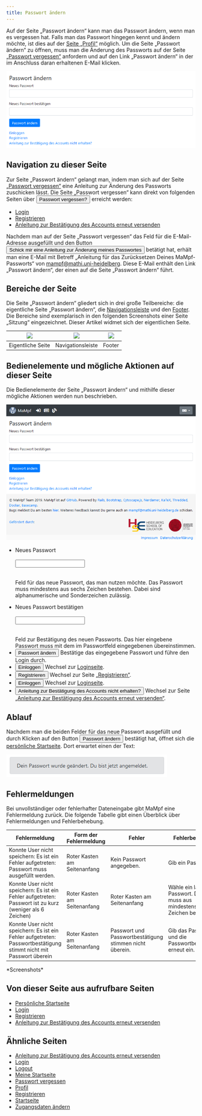 ```yaml
---
title: Passwort ändern
---
```

Auf der Seite „Passwort ändern“ kann man das Passwort ändern, wenn man es vergessen hat. Falls man das Passwort hingegen kennt und ändern möchte, ist dies auf der [Seite „Profil“](profile.md) möglich. Um die Seite „Passwort ändern“ zu öffnen, muss man die Änderung des Passworts auf der Seite [„Passwort vergessen“](password-forgotten.md) anfordern und auf den Link „Passwort ändern“ in der im Anschluss daran erhaltenen E-Mail klicken.

![](/img/Passwort_aendern_thumb.png)

## Navigation zu dieser Seite
Zur Seite „Passwort ändern“ gelangt man, indem man sich auf der Seite [„Passwort vergessen“](password-forgotten.md) eine Anleitung zur Änderung des Passworts zuschicken lässt. Die Seite „Passwort vergessen“ kann direkt von folgenden Seiten über <button name="button">Passwort vergessen?</button> erreicht werden:

* [Login](login.md)
* [Registrieren](registration.md)
* [Anleitung zur Bestätigung des Accounts erneut versenden](activate-account.md)

Nachdem man auf der Seite „Passwort vergessen“ das Feld für die E-Mail-Adresse ausgefüllt und den Button <button name="button">Schick mir eine Anleitung zur Änderung meines Passwortes</button> betätigt hat, erhält man eine E-Mail mit Betreff „Anleitung für das Zurücksetzen Deines MaMpf-Passworts“ von mampf@mathi.uni-heidelberg. Diese E-Mail enthält den Link „Passwort ändern“, der einen auf die Seite „Passwort ändern“ führt.

## Bereiche der Seite
Die Seite „Passwort ändern“ gliedert sich in drei große Teilbereiche: die eigentliche Seite „Passwort ändern“, die [Navigationsleiste](nav-bar.md) und den [Footer](footer.md). Die Bereiche sind exemplarisch in den folgenden Screenshots einer Seite „Sitzung“ eingezeichnet. Dieser Artikel widmet sich der eigentlichen Seite.

|<img src="https://media.githubusercontent.com/media/MaMpf-HD/mampf/docs/docs/static/img/Eigentliche_Seite_keine_Sidebar.png" height="300"/> |<img src="https://media.githubusercontent.com/media/MaMpf-HD/mampf/docs/docs/static/img/Navigationsleiste_keine_Sidebar.png" height="300"/>  | <img src="https://media.githubusercontent.com/media/MaMpf-HD/mampf/docs/docs/static/img/Footer_keine_Sidebar.png" height="300"/>|
|:---: | :---: | :---:|
|Eigentliche Seite|Navigationsleiste|Footer|

## Bedienelemente und mögliche Aktionen auf dieser Seite
Die Bedienelemente der Seite „Passwort ändern“ und mithilfe dieser mögliche Aktionen werden nun beschrieben.

![](/img/Passwort_aendern.png)

* <form>
  <p><label for="fname">Neues Passwort</label><br></br>
  <input type="password" id="fname" name="fname"></input><br></br>
  </p></form>
  Feld für das neue Passwort, das man nutzen möchte. Das Passwort muss mindestens aus sechs Zeichen bestehen. Dabei sind alphanumerische und Sonderzeichen zulässig.
* <form>
  <p><label for="fname">Neues Passwort bestätigen</label><br></br>
  <input type="password" id="fname" name="fname"></input><br></br>
  </p></form>
  Feld zur Bestätigung des neuen Passworts. Das hier eingebene Passwort muss mit dem im Passwortfeld eingegebenen übereinstimmen.
* <button name="button">Passwort ändern</button> Bestätige das eingegebene Passwort und führe den Login durch.
* <form action="/mampf/de/docs/login"><input type="submit" value="Einloggen"/> Wechsel zur <a href="/mampf/de/docs/login "target="_self">Loginseite</a>.</form>
* <form action="/mampf/de/docs/registration"><input type="submit" value="Registrieren"/> Wechsel zur Seite <a href="/mampf/de/docs/registration "target="_self">„Registrieren“</a>.</form>
* <form action="/mampf/de/docs/login"><input type="submit" value="Einloggen"/> Wechsel zur <a href="/mampf/de/docs/login "target="_self">Loginseite</a>.</form>
* <form action="/mampf/de/docs/activate-account"><input type="submit" value="Anleitung zur Bestätigung des Accounts nicht erhalten?"/> Wechsel zur Seite <a href="/mampf/de/docs/activate-account "target="_self">„Anleitung zur Bestätigung des Accounts erneut versenden“</a>.</form>

## Ablauf
Nachdem man die beiden Felder für das neue Passwort ausgefüllt und durch Klicken auf den Button <a href="/mampf/de/docs/my-home-page" target="_self"><button name="button">Passwort ändern</button></a> bestätigt hat, öffnet sich die [persönliche Startseite](my-home-page.md). Dort erwartet einen der Text:

![](/img/Passwort_geaendert.png)

## Fehlermeldungen
Bei unvollständiger oder fehlerhafter Dateneingabe gibt MaMpf eine Fehlermeldung zurück. Die folgende Tabelle gibt einen Überblick über Fehlermeldungen und Fehlerbehebung.

Fehlermeldung  | Form der Fehlermeldung | Fehler | Fehlerbehebung
-------------- | ---------------------- | ------ |---------------
Konnte User nicht speichern: Es ist ein Fehler aufgetreten: Passwort muss ausgefüllt werden. | Roter Kasten am Seitenanfang | Kein Passwort angegeben. | Gib ein Passwort ein.
Konnte User nicht speichern: Es ist ein Fehler aufgetreten: Passwort ist zu kurz (weniger als 6 Zeichen) | Roter Kasten am Seitenanfang | Roter Kasten am Seitenanfang  | Wähle ein längeres Passwort. Dieses muss aus mindestens sechs Zeichen bestehen.
Konnte User nicht speichern: Es ist ein Fehler aufgetreten: Passwortbestätigung stimmt nicht mit Passwort überein | Roter Kasten am Seitenanfang | Passwort und Passwortbestätigung stimmen nicht überein. | Gib das Passwort und die Passwortbestätigung erneut ein.

\*Screenshots\*

## Von dieser Seite aus aufrufbare Seiten
* [Persönliche Startseite](my-home-page.md)
* [Login](login.md)
* [Registrieren](registration.md)
* [Anleitung zur Bestätigung des Accounts erneut versenden](activate-account.md)

## Ähnliche Seiten
* [Anleitung zur Bestätigung des Accounts erneut versenden](activate-account.md)
* [Login](login.md)
* [Logout](logout.md)
* [Meine Startseite](my-home-page.md)
* [Passwort vergessen](password-forgotten.md)
* [Profil](profile.md)
* [Registrieren](registration.md)
* [Startseite](home-page.md)
* [Zugangsdaten ändern](change-login-data.md)
